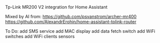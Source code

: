 Tp-Link MR200 V2 integration for Home Assistant

Mixed by AI from:
  https://github.com/psvanstrom/archer-mr400
  https://github.com/AlexandrErohin/home-assistant-tplink-router

To Do:
  add SMS service
  add MAC display
  add data fetch switch
  add WiFi switches
  add WiFi clients sensors
